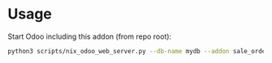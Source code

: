 # Usage

Start Odoo including this addon (from repo root):

```bash
python3 scripts/nix_odoo_web_server.py --db-name mydb --addon sale_order_mass_action
```
